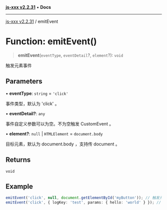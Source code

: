 [**js-xxx v2.2.31**](../README.md) • **Docs**

***

[js-xxx v2.2.31](../README.md) / emitEvent

# Function: emitEvent()

> **emitEvent**(`eventType`, `eventDetail`?, `element`?): `void`

触发元素事件

## Parameters

• **eventType**: `string` = `'click'`

事件类型，默认为 'click' 。

• **eventDetail?**: `any`

事件自定义参数可以为空。不为空触发 CustomEvent 。

• **element?**: `null` \| `HTMLElement` = `document.body`

目标元素，默认为 document.body ，支持传 document 。

## Returns

`void`

## Example

```ts
emitEvent('click', null, document.getElementById('myButton')); // 触发元素点击事件
emitEvent('click', { logKey: 'test', params: { hello: 'world' } }); // 触发自定义元素点击事件
```
